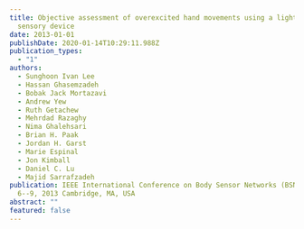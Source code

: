 ```yaml
---
title: Objective assessment of overexcited hand movements using a lightweight
  sensory device
date: 2013-01-01
publishDate: 2020-01-14T10:29:11.988Z
publication_types:
  - "1"
authors:
  - Sunghoon Ivan Lee
  - Hassan Ghasemzadeh
  - Bobak Jack Mortazavi
  - Andrew Yew
  - Ruth Getachew
  - Mehrdad Razaghy
  - Nima Ghalehsari
  - Brian H. Paak
  - Jordan H. Garst
  - Marie Espinal
  - Jon Kimball
  - Daniel C. Lu
  - Majid Sarrafzadeh
publication: IEEE International Conference on Body Sensor Networks (BSN), May
  6--9, 2013 Cambridge, MA, USA
abstract: ""
featured: false
---
```

